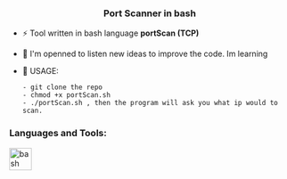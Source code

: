 <h3 align="center">Port Scanner in bash</h3>

- ⚡ Tool written in bash language **portScan (TCP)**

- 📄 I'm openned to listen new ideas to improve the code. Im learning

- 📝 USAGE:

      - git clone the repo
      - chmod +x portScan.sh
      - ./portScan.sh , then the program will ask you what ip would to scan.

<h3 align="left">Languages and Tools:</h3>
<p align="left"> <a href="https://www.gnu.org/software/bash/" target="_blank"> <img src="https://www.vectorlogo.zone/logos/gnu_bash/gnu_bash-icon.svg" alt="bash" width="40" height="40"/> </a> </p>
